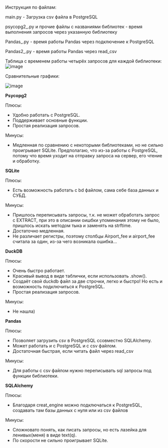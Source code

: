 Инструкция по файлам:

main.py - Загрузка csv файла в PostgreSQL

psycopg2_.py и прочие файлы с названиями библиотек - время выполнения запросов через указанную библиотеку

Pandas_.py - время работы Pandas через подключение к PostgreSQL

Pandas2_.py - время работы Pandas через read_csv


Таблица с временем работы четырёх запросов для каждой библиотеки:
![image](https://github.com/ktoori/lab_3_/assets/152300646/5be9a5df-1da2-4b50-b437-9a0e5575ab99)

Сравнительные графики:


![image](https://github.com/ktoori/lab_3_/assets/152300646/87a10852-6ee0-4fa2-96de-184c5946ae27)

**Psycopg2**

Плюсы: 
- Удобно работать с PostgreSQL.
- Поддерживает основные функции.
- Простая реализация запросов.

Минусы:
- Медленная по сравнению с некоторыми библиотеками, но не сильно проигрывает SQLite. Предполагаю, что из-за работы с PostgreSQL, потому что время уходит на отправку запроса на сервер, его чтение и обработку.

**SQLite**

Плюсы:
- Есть возможность работать с bd файлом, сама себе база данных и СУБД.

Минусы: 
- Пришлось переписывать запросы, т.к. не может обработать запрос с EXTRACT, при это в описании оишбки упоминания этому не было, пришлось искать методом тыка и заменять на strftime.
- Достаточно медленная.
- Не различает регистры, поэтому столбцы Airport_fee и airport_fee считала за один, из-за чего возникала ошибка...

**DuckDB**

Плюсы:
- Очень быстро работает.
- Красивый вывод в виде таблички, если использовать .show().
- Создаёт свой duckdb файл за две строчки, легко и быстро! Но есть и возможность подключиться к PostgreSQL.
- Простая реализация запросов.

Минусы:
- Не нашла)

**Pandas**

Плюсы:
- Позволяет загрузить csv в PostgreSQL ссовместно SQLAlchemy.
- Может работать и с PostgreSQL и с csv файлом.
- Достаточная быстрая, если читать файл через read_csv

Минусы:
- Для работы с csv файлом нужно переписывать sql запросы под функции библиотеки.

**SQLAlchemy**

Плюсы:
- Благодаря creat_engine можно подключаться к PostgreSQL, создавать там базы данных с нуля или из csv файлов

Минусы:
- Сложновато понять, как писать запросы, но есть лазейка для ленивых(меня) в виде text(q).
- По скорости не сильно проигрывает SQLite.
  














  
